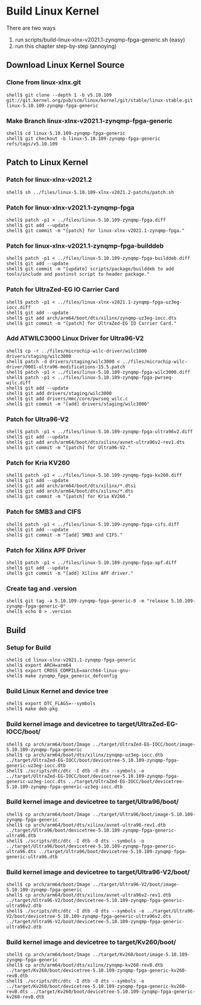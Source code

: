 # Build Linux Kernel

There are two ways

1. run scripts/build-linux-xlnx-v2021.1-zynqmp-fpga-generic.sh (easy)
2. run this chapter step-by-step (annoying)

## Download Linux Kernel Source

### Clone from linux-xlnx.git

```console
shell$ git clone --depth 1 -b v5.10.109 git://git.kernel.org/pub/scm/linux/kernel/git/stable/linux-stable.git linux-5.10.109-zynqmp-fpga-generic
```

### Make Branch linux-xlnx-v2021.1-zynqmp-fpga-generic

```console
shell$ cd linux-5.10.109-zynqmp-fpga-generic
shell$ git checkout -b linux-5.10.109-zynqmp-fpga-generic refs/tags/v5.10.109
```

## Patch to Linux Kernel

### Patch for linux-xlnx-v2021.2

```console
shell$ sh ../files/linux-5.10.109-xlnx-v2021.2-patchs/patch.sh
```


### Patch for linux-xlnx-v2021.1-zynqmp-fpga

```console
shell$ patch -p1 < ../files/linux-5.10.109-zynqmp-fpga.diff
shell$ git add --update
shell$ git commit -m "[patch] for linux-xlnx-v2021.1-zynqmp-fpga."
```

### Patch for linux-xlnx-v2021.1-zynqmp-fpga-builddeb

```console
shell$ patch -p1 < ../files/linux-5.10.109-zynqmp-fpga-builddeb.diff
shell$ git add --update
shell$ git commit -m "[update] scripts/package/builddeb to add tools/include and postinst script to header package."
```

### Patch for UltraZed-EG IO Carrier Card

```console
shell$ patch -p1 < ../files/linux-xlnx-v2021.1-zynqmp-fpga-uz3eg-iocc.diff
shell$ git add --update
shell$ git add arch/arm64/boot/dts/xilinx/zynqmp-uz3eg-iocc.dts
shell$ git commit -m "[patch] for UltraZed-EG IO Carrier Card."
```

### Add ATWILC3000 Linux Driver for Ultra96-V2

```console
shell$ cp -r ../files/microchip-wilc-driver/wilc1000 drivers/staging/wilc3000
shell$ patch -d drivers/staging/wilc3000 < ../files/microchip-wilc-driver/0001-ultra96-modifications-15.5.patch
shell$ patch -p1 < ../files/linux-5.10.109-zynqmp-fpga-wilc3000.diff
shell$ patch -p1 < ../files/linux-5.10.109-zynqmp-fpga-pwrseq-wilc.diff
shell$ git add --update
shell$ git add drivers/staging/wilc3000
shell$ git add drivers/mmc/core/pwrseq_wilc.c
shell$ git commit -m "[add] drivers/staging/wilc3000"
```

### Patch for Ultra96-V2

```console
shell$ patch -p1 < ../files/linux-5.10.109-zynqmp-fpga-ultra96v2.diff
shell$ git add --update
shell$ git add arch/arm64/boot/dts/xilinx/avnet-ultra96v2-rev1.dts 
shell$ git commit -m "[patch] for Ultra96-V2."
```

### Patch for Kria KV260

```console
shell$ patch -p1 < ../files/linux-5.10.109-zynqmp-fpga-kv260.diff
shell$ git add --update
shell$ git add arch/arm64/boot/dts/xilinx/*.dtsi
shell$ git add arch/arm64/boot/dts/xilinx/*.dts
shell$ git commit -m "[patch] for Kria KV260."
```

### Patch for SMB3 and CIFS

```console
shell$ patch -p1 < ../files/linux-5.10.109-zynqmp-fpga-cifs.diff
shell$ git add --update
shell$ git commit -m "[add] SMB3 and CIFS."
```

### Patch for Xilinx APF Driver

```console
shell$ patch -p1 < ../files/linux-5.10.109-zynqmp-fpga-apf.diff
shell$ git add --update
shell$ git commit -m "[add] Xilinx APF driver."
```

### Create tag and .version

```console
shell$ git tag -a 5.10.109-zynqmp-fpga-generic-0 -m "release 5.10.109-zynqmp-fpga-generic-0"
shell$ echo 0 > .version
```

## Build

### Setup for Build 

```console
shell$ cd linux-xlnx-v2021.1-zynqmp-fpga-generic
shell$ export ARCH=arm64
shell$ export CROSS_COMPILE=aarch64-linux-gnu-
shell$ make zynqmp_fpga_generic_defconfig
```

### Build Linux Kernel and device tree

```console
shell$ export DTC_FLAGS=--symbols
shell$ make deb-pkg
```

### Build kernel image and devicetree to target/UltraZed-EG-IOCC/boot/

```console
shell$ cp arch/arm64/boot/Image ../target/UltraZed-EG-IOCC/boot/image-5.10.109-zynqmp-fpga-generic
shell$ cp arch/arm64/boot/dts/xilinx/zynqmp-uz3eg-iocc.dtb ../target/UltraZed-EG-IOCC/boot/devicetree-5.10.109-zynqmp-fpga-generic-uz3eg-iocc.dtb
shell$ ./scripts/dtc/dtc -I dtb -O dts --symbols -o ../target/UltraZed-EG-IOCC/boot/devicetree-5.10.109-zynqmp-fpga-generic-uz3eg-iocc.dts ../target/UltraZed-EG-IOCC/boot/devicetree-5.10.109-zynqmp-fpga-generic-uz3eg-iocc.dtb
```

### Build kernel image and devicetree to target/Ultra96/boot/

```console
shell$ cp arch/arm64/boot/Image ../target/Ultra96/boot/image-5.10.109-zynqmp-fpga-generic
shell$ cp arch/arm64/boot/dts/xilinx/avnet-ultra96-rev1.dtb ../target/Ultra96/boot/devicetree-5.10.109-zynqmp-fpga-generic-ultra96.dtb
shell$ ./scripts/dtc/dtc -I dtb -O dts --symbols -o ../target/Ultra96/boot/devicetree-5.10.109-zynqmp-fpga-generic-ultra96.dts ../target/Ultra96/boot/devicetree-5.10.109-zynqmp-fpga-generic-ultra96.dtb
```

### Build kernel image and devicetree to target/Ultra96-V2/boot/

```console
shell$ cp arch/arm64/boot/Image ../target/Ultra96-V2/boot/image-5.10.109-zynqmp-fpga-generic
shell$ cp arch/arm64/boot/dts/xilinx/avnet-ultra96v2-rev1.dtb ../target/Ultra96-V2/boot/devicetree-5.10.109-zynqmp-fpga-generic-ultra96v2.dtb
shell$ ./scripts/dtc/dtc -I dtb -O dts --symbols -o ../target/Ultra96-V2/boot/devicetree-5.10.109-zynqmp-fpga-generic-ultra96v2.dts ../target/Ultra96-V2/boot/devicetree-5.10.109-zynqmp-fpga-generic-ultra96v2.dtb
```

### Build kernel image and devicetree to target/Kv260/boot/

```console
shell$ cp arch/arm64/boot/Image ../target/Kv260/boot/image-5.10.109-zynqmp-fpga-generic
shell$ cp arch/arm64/boot/dts/xilinx/zynqmp-kv260-revB.dtb ../target/Kv260/boot/devicetree-5.10.109-zynqmp-fpga-generic-kv260-revB.dtb
shell$ ./scripts/dtc/dtc -I dtb -O dts --symbols -o ../target/Kv260/boot/devicetree-5.10.109-zynqmp-fpga-generic-kv260-revB.dts ../target/Kv260/boot/devicetree-5.10.109-zynqmp-fpga-generic-kv260-revB.dtb
```

